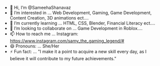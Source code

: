 - 👋 Hi, I’m @SameehaShanavaz
- 👀 I’m interested in ... Web Development, Gaming, Game Development, Content Creation, 3D animations  ect.... 
- 🌱 I’m currently learning ... HTML, CSS, Blender, Financial Literacy ect....
- 💞️ I’m looking to collaborate on ... Game Development in Roblox....
- 📫 How to reach me ... Instagram: https://www.instagram.com/samy_the_gaming_legend/#
- 😄 Pronouns: ... She/Her
- ⚡ Fun fact: ... "I make it a point to acquire a new skill every day, as I believe it will contribute to my future achievements."

<!---
SameehaShanavaz/SameehaShanavaz is a ✨ special ✨ repository because its `README.md` (this file) appears on your GitHub profile.
You can click the Preview link to take a look at your changes.
--->
